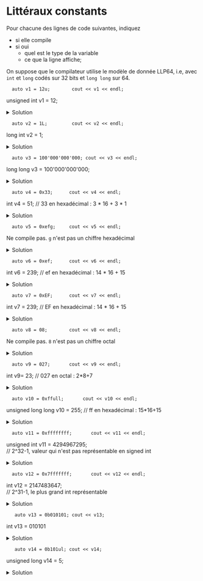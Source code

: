# Littéraux constants

Pour chacune des lignes de code suivantes, indiquez 
- si elle compile
- si oui
  - quel est le type de la variable
  - ce que la ligne affiche; 

On suppose que le compilateur utilise le modèle de donnée LLP64, i.e, avec `int` et `long` codés sur 32 bits et `long long` sur 64. 

~~~
  auto v1 = 12u;        cout << v1 << endl;
~~~
unsigned int v1 = 12;
<details>
<summary>Solution</summary>

~~~cpp
unsigned int v1 = 12; 
~~~
</details>
  
~~~
  auto v2 = 1L;         cout << v2 << endl;
~~~
long int v2 = 1;
<details>
<summary>Solution</summary>

~~~cpp
long int v2 = 1;     
~~~
</details>

~~~  
  auto v3 = 100'000'000'000; cout << v3 << endl;
~~~
long long v3 = 100'000'000'000;
<details>
<summary>Solution</summary>

~~~cpp
long long v3 = 100'000'000'000;  
   // ou long en LP64, voir int dans un modèle de donnée plus
   // exotique. Dans tous les cas, le plus petit type entier capable 
   // de stocker la valeur 100000000000
~~~
</details>

~~~  
  auto v4 = 0x33;      cout << v4 << endl;
~~~
int v4 = 51; // 33 en hexadécimal : 3 * 16 + 3 * 1
<details>
<summary>Solution</summary>

~~~cpp                            
int v4 = 51; // 33 en hexadécimal : 3 * 16 + 3 * 1
~~~
</details>

~~~  
  auto v5 = 0xefg;     cout << v5 << endl;
~~~
Ne compile pas. `g` n'est pas un chiffre hexadécimal
<details>
<summary>Solution</summary>
Ne compile pas. `g` n'est pas un chiffre hexadécimal
</details>

~~~  
  auto v6 = 0xef;      cout << v6 << endl;
~~~
int v6 = 239; // ef en hexadécimal : 14 * 16 + 15
<details>
<summary>Solution</summary>

~~~cpp
int v6 = 239; // ef en hexadécimal : 14 * 16 + 15
~~~
</details>

~~~  
  auto v7 = 0xEF;      cout << v7 << endl;
~~~
int v7 = 239; // EF en hexadécimal : 14 * 16 + 15
<details>
<summary>Solution</summary>

~~~cpp
int v7 = 239; // EF en hexadécimal : 14 * 16 + 15
~~~
</details>

~~~  
  auto v8 = 08;        cout << v8 << endl;
~~~
Ne compile pas. `8` n'est pas un chiffre octal
<details>
<summary>Solution</summary>
Ne compile pas. `8` n'est pas un chiffre octal
</details>

~~~  
  auto v9 = 027;       cout << v9 << endl;
~~~
int v9= 23; // 027 en octal : 2*8+7
<details>
<summary>Solution</summary>

~~~cpp
int v9= 23; // 027 en octal : 2*8+7 
~~~
</details>

~~~  
  auto v10 = 0xffull;       cout << v10 << endl;
~~~
unsigned long long v10 = 255; // ff en hexadécimal : 15*16+15
<details>
<summary>Solution</summary>

~~~cpp
unsigned long long v10 = 255; // ff en hexadécimal : 15*16+15
~~~
</details>


~~~  
  auto v11 = 0xffffffff;       cout << v11 << endl;
~~~
unsigned int v11 = 4294967295;  
// 2^32-1, valeur qui n'est pas représentable en signed int
<details>
<summary>Solution</summary>

~~~cpp
unsigned int v11 = 4294967295; // 2^32-1, valeur qui n'est pas représentable en signed int
~~~
</details>

~~~  
  auto v12 = 0x7fffffff;       cout << v12 << endl;
~~~
int v12 = 2147483647;  
// 2^31-1, le plus grand int représentable
<details>
<summary>Solution</summary>

~~~cpp
int v12 = 2147483647; // 2^31-1, le plus grand int représentable
~~~
</details>

~~~
   auto v13 = 0b010101; cout << v13;
~~~
int v13 = 010101
<details>
<summary>Solution</summary>

~~~cpp
int v13 = 21; // 010101 en binaire : 0*32 + 1*16 + 0*8 + 1*4 + 0*2 + 1*1
~~~
</details>

~~~
   auto v14 = 0b101ul; cout << v14;
~~~
unsigned long v14 = 5;
<details>
<summary>Solution</summary>

~~~cpp
unsigned long v14 = 5; // 101 en binaire : 1*4 + 0*2 + 1*1
~~~
</details>